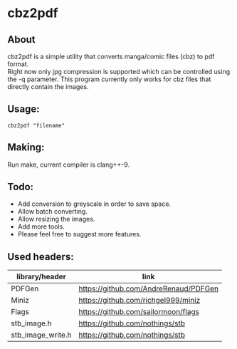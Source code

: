# cbz2pdf

## About
cbz2pdf is a simple utility that converts manga/comic files (cbz) to pdf format.  
Right now only jpg compression is supported which can be controlled using the -q parameter.
This program currently only works for cbz files that directly contain the images.

## Usage: 
```cbz2pdf "filename"```

## Making:
Run make, current compiler is clang++-9.


## Todo:
* Add conversion to greyscale in order to save space.
* Allow batch converting.
* Allow resizing the images.
* Add more tools.
* Please feel free to suggest more features.


## Used headers:
| library/header | link|
| ------------- | ------------- |
| PDFGen     |         https://github.com/AndreRenaud/PDFGen  |
| Miniz       |        https://github.com/richgel999/miniz    |
| Flags        |       https://github.com/sailormoon/flags    |
| stb_image.h   |      https://github.com/nothings/stb        |
| stb_image_write.h|   https://github.com/nothings/stb        |